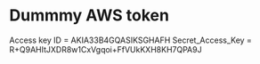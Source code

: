 # Dummmy AWS token
Access key ID = AKIA33B4GQASIKSGHAFH
Secret_Access_Key = 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
